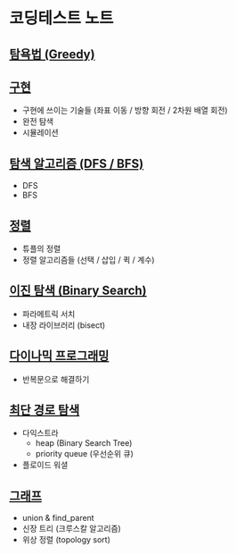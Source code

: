 # 코딩테스트 노트
## [탐욕법 (Greedy)](https://github.com/KimSungKwon/coding-test-prac/tree/main/Chapter03_Greedy)

## [구현](https://github.com/KimSungKwon/coding-test-prac/tree/main/Chapter04_Implement)
- 구현에 쓰이는 기술들 (좌표 이동 / 방향 회전 / 2차원 배열 회전)
- 완전 탐색
- 시뮬레이션
## [탐색 알고리즘 (DFS / BFS)](https://github.com/KimSungKwon/coding-test-prac/tree/main/Chapter05_DFS_BFS)
- DFS
- BFS
## [정렬](https://github.com/KimSungKwon/coding-test-prac/tree/main/Chapter06_Sort)
- 튜플의 정렬
- 정렬 알고리즘들 (선택 / 삽입 / 퀵 / 계수)
## [이진 탐색 (Binary Search)](https://github.com/KimSungKwon/coding-test-prac/tree/main/Chapter07_Binary_Search)
- 파라메트릭 서치
- 내장 라이브러리 (bisect)
## [다이나믹 프로그래밍](https://github.com/KimSungKwon/coding-test-prac/tree/main/Chapter08_DP)
- 반복문으로 해결하기
## [최단 경로 탐색](https://github.com/KimSungKwon/coding-test-prac/tree/main/Chapter09_Shortest_Path)
- 다익스트라 
  - heap (Binary Search Tree)
  - priority queue (우선순위 큐)
- 플로이드 워셜
## [그래프](https://github.com/KimSungKwon/coding-test-prac/tree/main/Chapter10_Graph)
- union & find_parent
- 신장 트리 (크루스칼 알고리즘)
- 위상 정렬 (topology sort)
